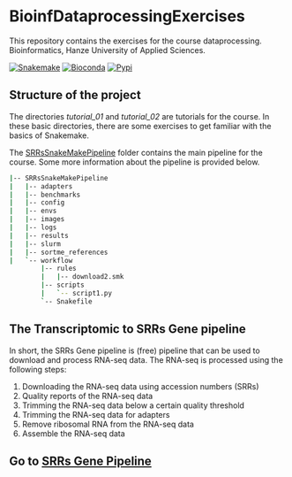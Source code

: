 # BioinfDataprocessingExercises

This repository contains the exercises for the course dataprocessing. 
Bioinformatics, Hanze University of Applied Sciences.

[![Snakemake](https://img.shields.io/badge/snakemake-≥5.6.0-brightgreen.svg?style=flat)](https://snakemake.readthedocs.io)
[![Bioconda](https://img.shields.io/conda/dn/bioconda/snakemake.svg?label=Bioconda)](https://bioconda.github.io/recipes/snakemake/README.html)
[![Pypi](https://img.shields.io/pypi/pyversions/snakemake.svg)](https://pypi.org/project/snakemake)

## Structure of the project

The directories *tutorial_01* and *tutorial_02* are tutorials for the course. In these basic directories, there are some exercises to get familiar with the basics of Snakemake.

The [SRRsSnakeMakePipeline](SRRsSnakeMakePipeline/README.md) folder contains the main pipeline for the course. Some more information about the pipeline is provided below.

```bash
|-- SRRsSnakeMakePipeline
|   |-- adapters
|   |-- benchmarks
|   |-- config
|   |-- envs
|   |-- images
|   |-- logs
|   |-- results
|   |-- slurm
|   |-- sortme_references
|   `-- workflow
        |-- rules
        |   |-- download2.smk
        |-- scripts
        |   `-- script1.py
        `-- Snakefile
```

## The Transcriptomic to SRRs Gene pipeline

In short, the SRRs Gene pipeline is (free) pipeline that can be used to download and process RNA-seq data. The RNA-seq is processed using the following steps:

1. Downloading the RNA-seq data using accession numbers (SRRs)
2. Quality reports of the RNA-seq data
3. Trimming the RNA-seq data below a certain quality threshold
4. Trimming the RNA-seq data for adapters
5. Remove ribosomal RNA from the RNA-seq data
6. Assemble the RNA-seq data

## Go to [SRRs Gene Pipeline](SRRsSnakeMakePipeline/README.md)
